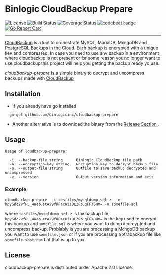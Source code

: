 # Binlogic CloudBackup Prepare
[![License](https://img.shields.io/badge/license-Apache%202.0-blue.svg)](https://github.com/cweill/gotests/blob/master/LICENSE) [![Build Status](https://travis-ci.org/binlogicinc/cloudbackup-prepare.svg?branch=master)](https://travis-ci.org/binlogicinc/cloudbackup-prepare) [![Coverage Status](https://coveralls.io/repos/github/binlogicinc/cloudbackup-prepare/badge.svg?branch=master)](https://coveralls.io/github/binlogicinc/cloudbackup-prepare?branch=master) [![codebeat badge](https://codebeat.co/badges/45b30f6f-a2f9-4eee-bd54-47eb12b586cc)](https://codebeat.co/projects/github-com-binlogicinc-cloudbackup-prepare-master) [![Go Report Card](https://goreportcard.com/badge/github.com/binlogicinc/cloudbackup-prepare)](https://goreportcard.com/report/github.com/binlogicinc/cloudbackup-prepare)

---

[CloudBackup](https://www.binlogic.io/) is a tool to orchestrate MySQL, MariaDB, MongoDB and PostgreSQL Backups in the Cloud. Each backup is encrypted with a unique key and compressed.  In case you need to use any backup in a environment
where cloudbackup is not present or for some reason you no longer want to use cloudbackup this project will help you
getting the backup ready yo use.

*cloudbackup-prepare* is a simple binary to decrypt and uncompress backups made with [CloudBackup](https://www.binlogic.io/)

## Installation

- If you already have go installed

```shell
  go get github.com/binlogicinc/cloudbackup-prepare
```

- Another alternative is to download the binary from the [Release Section ](https://github.com/binlogicinc/cloudbackup-prepare/releases).

## Usage

```console
Usage of loudbackup-prepare:

  -i, --backup-file string      Binlogic CloudBackup file path
  -e, --encryption-key string   Encruption key to decrypt backup file
  -o, --output-file string      Outfile to save backup decrypted and uncompressed
  -v, --version                 Output version information and exit
```

### Example

```shell
cloudbackup-prepare  -i tesfiles/mysqldump_sql.z  -e kpySdc2vfHL_4WebUstA29fRFacKis8LZRbLqFFY0HM= -o somefile.sql
```

where `tesfiles/mysqldump_sql.z` is the backup file, `kpySdc2vfHL_4WebUstA29fRFacKis8LZRbLqFFY0HM=` is the key used to encrypt this backup and `somefile.sql` is where you want to dump decreypted and uncompress backup. Problably is you are
processing a MongoDB backup you want to use `somefile.json` or if you are processing a xtrabackup file like `somefile.xbstream` but that is up to you.

## License

cloudbackup-prepare is distributed under Apache 2.0 License.
